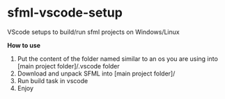 # sfml-vscode-setup
VScode setups to build/run sfml projects on Windows/Linux

**How to use**
1. Put the content of the folder named similar to an os you are using into [main project folder]/.vscode  folder
2. Download and unpack SFML into [main project folder]/
3. Run build task in vscode
4. Enjoy
